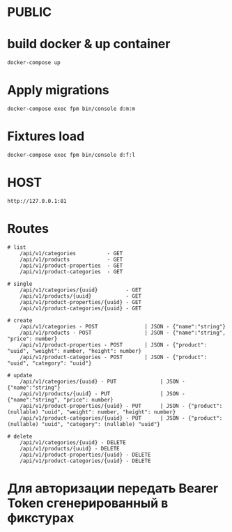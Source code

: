 # PUBLIC

# build docker & up container
    docker-compose up

# Apply migrations
    docker-compose exec fpm bin/console d:m:m

# Fixtures load
    docker-compose exec fpm bin/console d:f:l

# HOST
    http://127.0.0.1:81

# Routes
    # list
        /api/v1/categories          - GET
        /api/v1/products            - GET
        /api/v1/product-properties  - GET
        /api/v1/product-categories  - GET

    # single
        /api/v1/categories/{uuid}         - GET
        /api/v1/products/{uuid}           - GET
        /api/v1/product-properties/{uuid} - GET
        /api/v1/product-categories/{uuid} - GET

    # create
        /api/v1/categories - POST               | JSON - {"name":"string"}
        /api/v1/products - POST                 | JSON - {"name":"string", "price": number}
        /api/v1/product-properties - POST       | JSON - {"product": "uuid", "weight": number, "height": number}
        /api/v1/product-categories - POST       | JSON - {"product": "uuid", "category": "uuid"}

    # update
        /api/v1/categories/{uuid} - PUT              | JSON - {"name":"string"}
        /api/v1/products/{uuid} - PUT                | JSON - {"name":"string", "price": number}
        /api/v1/product-properties/{uuid} - PUT      | JSON - {"product": (nullable) "uuid", "weight": number, "height": number}
        /api/v1/product-categories/{uuid} - PUT      | JSON - {"product": (nullable) "uuid", "category": (nullable) "uuid"}

    # delete
        /api/v1/categories/{uuid} - DELETE
        /api/v1/products/{uuid} - DELETE
        /api/v1/product-properties/{uuid} - DELETE
        /api/v1/product-categories/{uuid} - DELETE

# Для авторизации передать Bearer Token сгенерированный в фикстурах 
